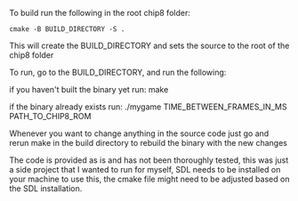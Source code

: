 To build run the following in the root chip8 folder:

    cmake -B BUILD_DIRECTORY -S . 

This will create the BUILD_DIRECTORY and sets the source to the root of the chip8 folder

To run, go to the BUILD_DIRECTORY, and run the following:

if you haven't built the binary yet run:
    make

if the binary already exists run:
    ./mygame TIME_BETWEEN_FRAMES_IN_MS PATH_TO_CHIP8_ROM

Whenever you want to change anything in the source code just go and rerun make in the build
directory to rebuild the binary with the new changes

The code is provided as is and has not been thoroughly tested, this was just a side project 
that I wanted to run for myself, SDL needs to be installed on your machine to use this, the cmake 
file might need to be adjusted based on the SDL installation. 
